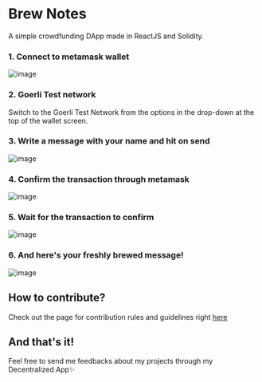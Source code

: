 # Brew Notes
A simple crowdfunding DApp made in ReactJS and Solidity.

### 1. Connect to metamask wallet
![image](https://github.com/richk21/DApp/assets/64418209/682310b0-e51b-45b4-8aaf-169d3e9efb60)
### 2. Goerli Test network 
Switch to the Goerli Test Network from the options in the drop-down at the top of the wallet screen.

### 3. Write a message with your name and hit on send
![image](https://github.com/richk21/DApp/assets/64418209/651828b4-ecf1-4c2d-a987-d4c80e4450c7)

### 4. Confirm the transaction through metamask
![image](https://github.com/richk21/DApp/assets/64418209/068bcf98-5396-4983-bc8a-96dcdbe1c590)

### 5. Wait for the transaction to confirm
![image](https://github.com/richk21/DApp/assets/64418209/a4e76be1-c96c-457e-8107-500fdc4b80c6)

### 6. And here's your freshly brewed message!
![image](https://github.com/richk21/DApp/assets/64418209/b7fc9988-13b9-432a-ba2d-2e867cafa657)

## How to contribute?
Check out the page for contribution rules and guidelines right [here](https://github.com/richk21/DApp/blob/main/CONTRIBUTING.md)

## And that's it!
Feel free to send me feedbacks about my projects through my Decentralized App✨
